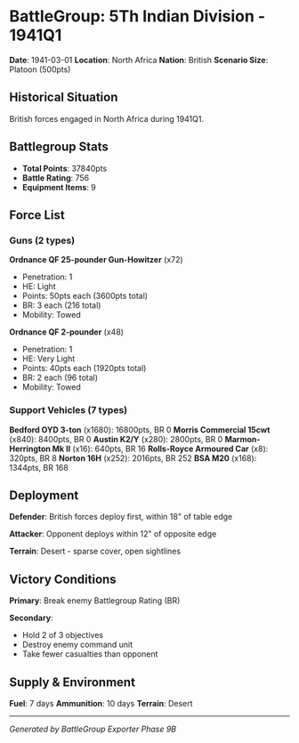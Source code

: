 # BattleGroup: 5Th Indian Division - 1941Q1

**Date**: 1941-03-01
**Location**: North Africa
**Nation**: British
**Scenario Size**: Platoon (500pts)

## Historical Situation

British forces engaged in North Africa during 1941Q1.

## Battlegroup Stats

- **Total Points**: 37840pts
- **Battle Rating**: 756
- **Equipment Items**: 9

## Force List

### Guns (2 types)

**Ordnance QF 25-pounder Gun-Howitzer** (x72)
- Penetration: 1
- HE: Light
- Points: 50pts each (3600pts total)
- BR: 3 each (216 total)
- Mobility: Towed

**Ordnance QF 2-pounder** (x48)
- Penetration: 1
- HE: Very Light
- Points: 40pts each (1920pts total)
- BR: 2 each (96 total)
- Mobility: Towed

### Support Vehicles (7 types)

**Bedford OYD 3-ton** (x1680): 16800pts, BR 0
**Morris Commercial 15cwt** (x840): 8400pts, BR 0
**Austin K2/Y** (x280): 2800pts, BR 0
**Marmon-Herrington Mk II** (x16): 640pts, BR 16
**Rolls-Royce Armoured Car** (x8): 320pts, BR 8
**Norton 16H** (x252): 2016pts, BR 252
**BSA M20** (x168): 1344pts, BR 168

## Deployment

**Defender**: British forces deploy first, within 18" of table edge

**Attacker**: Opponent deploys within 12" of opposite edge

**Terrain**: Desert - sparse cover, open sightlines

## Victory Conditions

**Primary**: Break enemy Battlegroup Rating (BR)

**Secondary**:
- Hold 2 of 3 objectives
- Destroy enemy command unit
- Take fewer casualties than opponent

## Supply & Environment

**Fuel**: 7 days
**Ammunition**: 10 days
**Terrain**: Desert

---

*Generated by BattleGroup Exporter Phase 9B*
